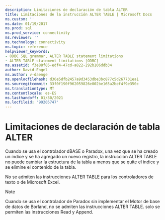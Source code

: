 ```yaml
---
description: Limitaciones de declaración de tabla ALTER
title: Limitaciones de la instrucción ALTER TABLE | Microsoft Docs
ms.custom: ''
ms.date: 01/19/2017
ms.prod: sql
ms.prod_service: connectivity
ms.reviewer: ''
ms.technology: connectivity
ms.topic: reference
helpviewer_keywords:
- ODBC SQL grammar, ALTER TABLE statement limitations
- ALTER TABLE statement limitations [ODBC]
ms.assetid: f3e88f85-edf4-47cd-a822-292b106ddb34
author: David-Engel
ms.author: v-daenge
ms.openlocfilehash: d36e5dfb2457a9d3453dbe3bc877c5d267731ea1
ms.sourcegitcommit: 33f0f190f962059826e002be165a2bef4f9e350c
ms.translationtype: MT
ms.contentlocale: es-ES
ms.lasthandoff: 01/30/2021
ms.locfileid: "99205747"
---
```

# <a name="alter-table-statement-limitations"></a>Limitaciones de declaración de tabla ALTER
Cuando se usa el controlador dBASE o Paradox, una vez que se ha creado un índice y se ha agregado un nuevo registro, la instrucción ALTER TABLE no puede cambiar la estructura de la tabla a menos que se quite el índice y se elimine el contenido de la tabla.  
  
 No se admiten las instrucciones ALTER TABLE para los controladores de texto o de Microsoft Excel.  
  
> [!NOTE]  
>  Cuando se usa el controlador de Paradox sin implementar el Motor de base de datos de Borland, no se admiten las instrucciones ALTER TABLE. solo se permiten las instrucciones Read y Append.
